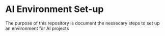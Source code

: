 # AI Environment Set-up

The purpose of this repository is document the nessecary steps to set up an environment for AI projects
